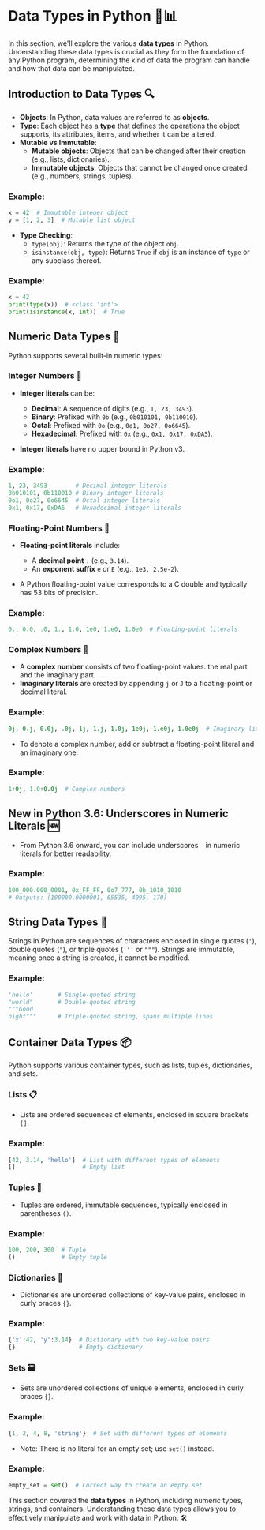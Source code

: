 # Data Types in Python 🧮📊

In this section, we'll explore the various **data types** in Python. Understanding these data types is crucial as they form the foundation of any Python program, determining the kind of data the program can handle and how that data can be manipulated.

## Introduction to Data Types 🔍

- **Objects**: In Python, data values are referred to as **objects**.
- **Type**: Each object has a **type** that defines the operations the object supports, its attributes, items, and whether it can be altered.
- **Mutable vs Immutable**:
  - **Mutable objects**: Objects that can be changed after their creation (e.g., lists, dictionaries).
  - **Immutable objects**: Objects that cannot be changed once created (e.g., numbers, strings, tuples).

### Example:
```python
x = 42  # Immutable integer object
y = [1, 2, 3]  # Mutable list object
```

- **Type Checking**:
  - `type(obj)`: Returns the type of the object `obj`.
  - `isinstance(obj, type)`: Returns `True` if `obj` is an instance of `type` or any subclass thereof.

### Example:
```python
x = 42
print(type(x))  # <class 'int'>
print(isinstance(x, int))  # True
```

## Numeric Data Types 🔢

Python supports several built-in numeric types:

### Integer Numbers 🔡

- **Integer literals** can be:
  - **Decimal**: A sequence of digits (e.g., `1, 23, 3493`).
  - **Binary**: Prefixed with `0b` (e.g., `0b010101, 0b110010`).
  - **Octal**: Prefixed with `0o` (e.g., `0o1, 0o27, 0o6645`).
  - **Hexadecimal**: Prefixed with `0x` (e.g., `0x1, 0x17, 0xDA5`).

- **Integer literals** have no upper bound in Python v3.

### Example:
```python
1, 23, 3493        # Decimal integer literals
0b010101, 0b110010 # Binary integer literals
0o1, 0o27, 0o6645  # Octal integer literals
0x1, 0x17, 0xDA5   # Hexadecimal integer literals
```

### Floating-Point Numbers 🌊

- **Floating-point literals** include:
  - A **decimal point** `.` (e.g., `3.14`).
  - An **exponent suffix** `e` or `E` (e.g., `1e3, 2.5e-2`).
  
- A Python floating-point value corresponds to a C double and typically has 53 bits of precision.

### Example:
```python
0., 0.0, .0, 1., 1.0, 1e0, 1.e0, 1.0e0  # Floating-point literals
```

### Complex Numbers 🔮

- A **complex number** consists of two floating-point values: the real part and the imaginary part.
- **Imaginary literals** are created by appending `j` or `J` to a floating-point or decimal literal.

### Example:
```python
0j, 0.j, 0.0j, .0j, 1j, 1.j, 1.0j, 1e0j, 1.e0j, 1.0e0j  # Imaginary literals
```

- To denote a complex number, add or subtract a floating-point literal and an imaginary one.

### Example:
```python
1+0j, 1.0+0.0j  # Complex numbers
```

## New in Python 3.6: Underscores in Numeric Literals 🆕

- From Python 3.6 onward, you can include underscores `_` in numeric literals for better readability.

### Example:
```python
100_000.000_0001, 0x_FF_FF, 0o7_777, 0b_1010_1010
# Outputs: (100000.0000001, 65535, 4095, 170)
```

## String Data Types 📝

Strings in Python are sequences of characters enclosed in single quotes (`'`), double quotes (`"`), or triple quotes (`'''` or `"""`). Strings are immutable, meaning once a string is created, it cannot be modified.

### Example:
```python
'hello'       # Single-quoted string
"world"       # Double-quoted string
"""Good
night"""      # Triple-quoted string, spans multiple lines
```

## Container Data Types 📦

Python supports various container types, such as lists, tuples, dictionaries, and sets.

### Lists 📋

- Lists are ordered sequences of elements, enclosed in square brackets `[]`.
  
### Example:
```python
[42, 3.14, 'hello']  # List with different types of elements
[]                   # Empty list
```

### Tuples 🍰

- Tuples are ordered, immutable sequences, typically enclosed in parentheses `()`.

### Example:
```python
100, 200, 300  # Tuple
()             # Empty tuple
```

### Dictionaries 📖

- Dictionaries are unordered collections of key-value pairs, enclosed in curly braces `{}`.

### Example:
```python
{'x':42, 'y':3.14}  # Dictionary with two key-value pairs
{}                  # Empty dictionary
```

### Sets 🗃️

- Sets are unordered collections of unique elements, enclosed in curly braces `{}`.

### Example:
```python
{1, 2, 4, 8, 'string'}  # Set with different types of elements
```

- Note: There is no literal for an empty set; use `set()` instead.

### Example:
```python
empty_set = set()  # Correct way to create an empty set
```

This section covered the **data types** in Python, including numeric types, strings, and containers. Understanding these data types allows you to effectively manipulate and work with data in Python. 🛠️
